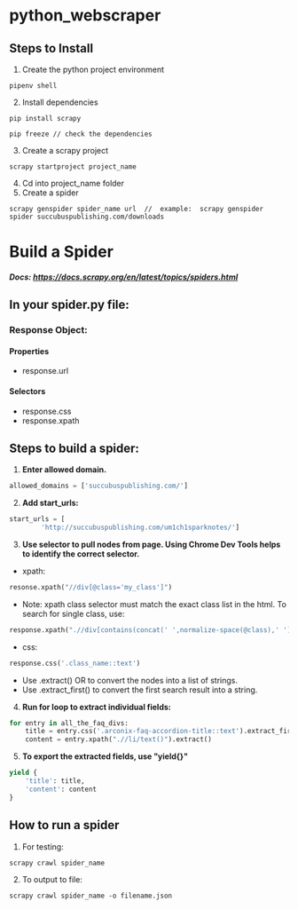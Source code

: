 # python_webscraper

## Steps to Install

1. Create the python project environment

```
pipenv shell
```

2. Install dependencies
```
pip install scrapy

pip freeze // check the dependencies
```

3. Create a scrapy project
```
scrapy startproject project_name
```
4. Cd into project_name folder
5. Create a spider
```
scrapy genspider spider_name url  //  example:  scrapy genspider spider succubuspublishing.com/downloads
```

# Build a Spider
##### Docs:  https://docs.scrapy.org/en/latest/topics/spiders.html  

## In your spider.py file:

### Response Object:

#### Properties
* response.url
#### Selectors
* response.css 
* response.xpath

## Steps to build a spider:
1. **Enter allowed domain.**
```python
allowed_domains = ['succubuspublishing.com/']
```
2. **Add start_urls:**
```python
start_urls = [
        'http://succubuspublishing.com/um1ch1sparknotes/']
```
3. **Use selector to pull nodes from page. Using Chrome Dev Tools helps to identify the correct selector.**
* xpath:  
```python 
resonse.xpath("//div[@class='my_class']")
```
* Note: xpath class selector must match the exact class list in the html. To search for single class, use:
```python
response.xpath(".//div[contains(concat(' ',normalize-space(@class),' '),' class_name')])
```
* css:
```python
response.css('.class_name::text')
```
* Use .extract() OR to convert the nodes into a list of strings.
* Use .extract_first() to convert the first search result into a string. 
4. **Run for loop to extract individual fields:**
```python
for entry in all_the_faq_divs:
    title = entry.css('.arconix-faq-accordion-title::text').extract_first()
    content = entry.xpath(".//li/text()").extract()
```
5. **To export the extracted fields, use "yield{}"**
```python
yield {
    'title': title,
    'content': content
}
```


## How to run a spider

1. For testing:
```
scrapy crawl spider_name
```
2. To output to file:
```
scrapy crawl spider_name -o filename.json
```
